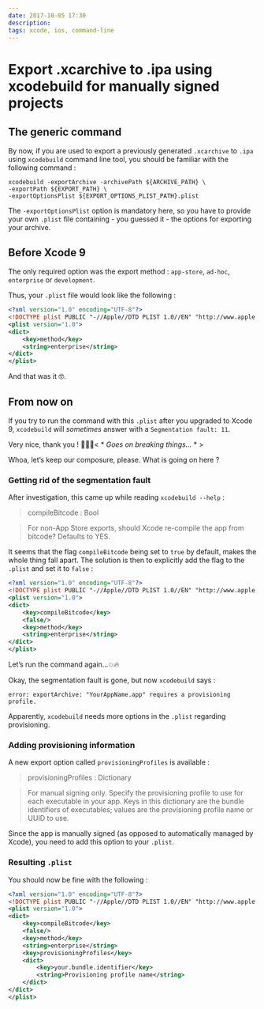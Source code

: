 ```yaml
---
date: 2017-10-05 17:30
description:
tags: xcode, ios, command-line
---
```

# Export .xcarchive to .ipa using xcodebuild for manually signed projects

## The generic command

By now, if you are used to export a previously generated `.xcarchive` to  `.ipa` using `xcodebuild` command line tool, you should be familiar with the following command :
```shell
xcodebuild -exportArchive -archivePath ${ARCHIVE_PATH} \
-exportPath ${EXPORT_PATH} \
-exportOptionsPlist ${EXPORT_OPTIONS_PLIST_PATH}.plist
```

The `-exportOptionsPlist` option is mandatory here, so you have to provide your own `.plist` file containing - you guessed it - the options for exporting  your archive.

## Before Xcode 9

The only required option was the export method : `app-store`, `ad-hoc`, `enterprise` or `development`.

Thus, your `.plist` file would look like the following :

```XML
<?xml version="1.0" encoding="UTF-8"?>
<!DOCTYPE plist PUBLIC "-//Apple//DTD PLIST 1.0//EN" "http://www.apple.com/DTDs/PropertyList-1.0.dtd">
<plist version="1.0">
<dict>
    <key>method</key>
    <string>enterprise</string>
</dict>
</plist>
```

And that was it 🤓.

## From now on

If you try to run the command with this `.plist` after you upgraded to Xcode 9, `xcodebuild` will *sometimes* answer with a `Segmentation fault: 11`.

Very nice, thank you ! 💩💀🖕< * *Goes on breaking things...* * >

Whoa, let’s keep our composure, please. What is going on here ?

### Getting rid of the segmentation fault

After investigation, this came up while reading `xcodebuild --help` :

> compileBitcode : Bool

> For non-App Store exports, should Xcode re-compile the app from bitcode? Defaults to YES.

It seems that the flag `compileBitcode` being set to `true` by default, makes the whole thing fall apart. The solution is then to explicitly add the flag to the `.plist` and set it to `false` :

```XML
<?xml version="1.0" encoding="UTF-8"?>
<!DOCTYPE plist PUBLIC "-//Apple//DTD PLIST 1.0//EN" "http://www.apple.com/DTDs/PropertyList-1.0.dtd">
<plist version="1.0">
<dict>
    <key>compileBitcode</key>
    <false/>
    <key>method</key>
    <string>enterprise</string>
</dict>
</plist>
```

Let’s run the command again…💥🔥

Okay, the segmentation fault is gone, but now `xcodebuild` says : 

`error: exportArchive: "YourAppName.app" requires a provisioning profile.`

Apparently, `xcodebuild` needs more options in the `.plist` regarding provisioning.

### Adding provisioning information

A new export option called `provisioningProfiles` is available :

> provisioningProfiles : Dictionary

> For manual signing only. Specify the provisioning profile to use for each executable in your app. Keys in this dictionary are the bundle identifiers of executables; values are the provisioning profile name or UUID to use.

Since the app is manually signed (as opposed to automatically managed by Xcode), you need to add this option to your `.plist`.

### Resulting `.plist`

You should now be fine with the following :

```XML
<?xml version="1.0" encoding="UTF-8"?>
<!DOCTYPE plist PUBLIC "-//Apple//DTD PLIST 1.0//EN" "http://www.apple.com/DTDs/PropertyList-1.0.dtd">
<plist version="1.0">
<dict>
    <key>compileBitcode</key>
    <false/>
    <key>method</key>
    <string>enterprise</string>
    <key>provisioningProfiles</key>
    <dict>
        <key>your.bundle.identifier</key>
        <string>Provisioning profile name</string>
    </dict>
</dict>
</plist>
```
